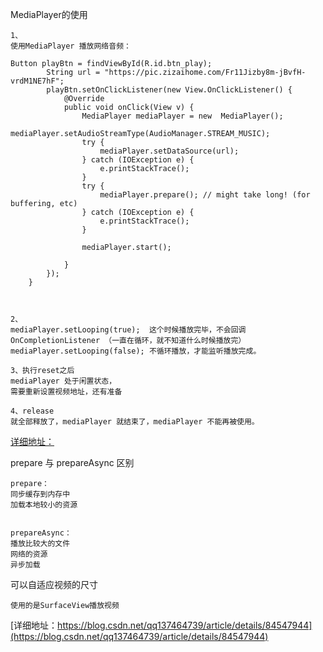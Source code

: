 

MediaPlayer的使用
```
1、
使用MediaPlayer 播放网络音频：

Button playBtn = findViewById(R.id.btn_play);
        String url = "https://pic.zizaihome.com/Fr11Jizby8m-jBvfH-vrdM1NE7hF";
        playBtn.setOnClickListener(new View.OnClickListener() {
            @Override
            public void onClick(View v) {
                MediaPlayer mediaPlayer = new  MediaPlayer();
                mediaPlayer.setAudioStreamType(AudioManager.STREAM_MUSIC);
                try {
                    mediaPlayer.setDataSource(url);
                } catch (IOException e) {
                    e.printStackTrace();
                }
                try {
                    mediaPlayer.prepare(); // might take long! (for buffering, etc)
                } catch (IOException e) {
                    e.printStackTrace();
                }

                mediaPlayer.start();

            }
        });
    }



2、
mediaPlayer.setLooping(true);  这个时候播放完毕，不会回调OnCompletionListener （一直在循环，就不知道什么时候播放完）
mediaPlayer.setLooping(false); 不循环播放，才能监听播放完成。

3、执行reset之后
mediaPlayer 处于闲置状态，
需要重新设置视频地址，还有准备

4、release
就全部释放了，mediaPlayer 就结束了，mediaPlayer 不能再被使用。

```
[详细地址：](https://www.cnblogs.com/rustfisher/p/11568524.html)

prepare 与 prepareAsync 区别
```
prepare：
同步缓存到内存中
加载本地较小的资源


prepareAsync：
播放比较大的文件 
网络的资源
异步加载

```
可以自适应视频的尺寸
```
使用的是SurfaceView播放视频
```
[详细地址：https://blog.csdn.net/qq137464739/article/details/84547944](https://blog.csdn.net/qq137464739/article/details/84547944)
